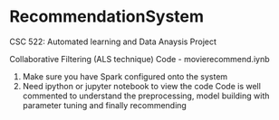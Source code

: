 # RecommendationSystem
CSC 522: Automated learning and Data Anaysis Project

Collaborative Filtering (ALS technique)
Code - movierecommend.iynb
1) Make sure you have Spark configured onto the system
2) Need ipython or jupyter notebook to view the code
Code is well commented to understand the preprocessing, model building with parameter tuning and finally recommending


